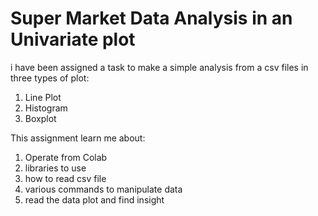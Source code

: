 # Super Market Data Analysis in an Univariate plot

i have been assigned a task to make a simple analysis from a csv files in three types of plot:
1. Line Plot
2. Histogram
3. Boxplot

This assignment learn me about:
1. Operate from Colab
2. libraries to use
3. how to read csv file
4. various commands to manipulate data
5. read the data plot and find insight
